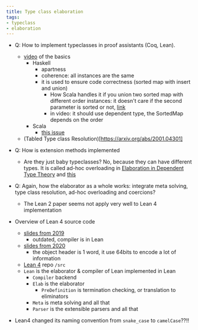 ```yaml
---
title: Type class elaboration
tags:
- typeclass
- elaboration
---
```



* Q: How to implement typeclasses in proof assistants (Coq, Lean).
  * [video](https://www.youtube.com/watch?v=6WhFpnfD-Tw) of the basics
    * Haskell
      * apartness
      * coherence: all instances are the same
      * it is used to ensure code correctness (sorted map with insert and union)
        * How Scala handles it if you union two sorted map with different order instances: it doesn't care if the second parameter is sorted or not, [link](https://www.scala-lang.org/api/current/scala/collection/SortedMap.html#++[V2%3E:V](xs:scala.collection.IterableOnce[(K,V2)]):CC[K,V2])
        * in video: it should use dependent type, the SortedMap depends on the order
    * Scala
      * [this issue](https://github.com/lampepfl/dotty-feature-requests/issues/4)
  * (Tabled Type class Resolution)[https://arxiv.org/abs/2001.04301]
* Q: How is extension methods implemented
  * Are they just baby typeclasses? No, because they can have different types. It is called ad-hoc overloading in [Elaboration in Dependent Type Theory](https://arxiv.org/abs/1505.04324) and [this](https://github.com/leanprover/lean4/blob/d3d245c711bba039ddf2f7e35ce483505aa2970e/tests/elabissues/overload_with_list_coercion.lean#L1)

* Q: Again, how the elaborator as a whole works: integrate meta solving, type class resolution, ad-hoc overloading and coercions?
  * The Lean 2 paper seems not apply very well to Lean 4 implementation
* Overview of Lean 4 source code
  * [slides from 2019](http://leanprover.github.io/talks/vu2019.pdf)
    * outdated, compiler is in Lean
  * [slides from 2020](http://leanprover.github.io/talks/LeanACL2.pdf)
    * the object header is 1 word, it use 64bits to encode a lot of information
  * [Lean 4](https://github.com/leanprover/lean4) repo `/src`
  * `Lean` is the elaborator & compiler of Lean implemented in Lean
    * `Compiler` backend
    * `Elab` is the elaborator
      * `PreDefinition` is termination checking, or translation to eliminators
    * `Meta` is meta solving and all that
    * `Parser` is the extensible parsers and all that
* Lean4 changed its naming convention from `snake_case` to `camelCase`??!!